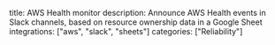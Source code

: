 title: AWS Health monitor
description: Announce AWS Health events in Slack channels, based on resource ownership data in a Google Sheet
integrations: ["aws", "slack", "sheets"]
categories: ["Reliability"]
